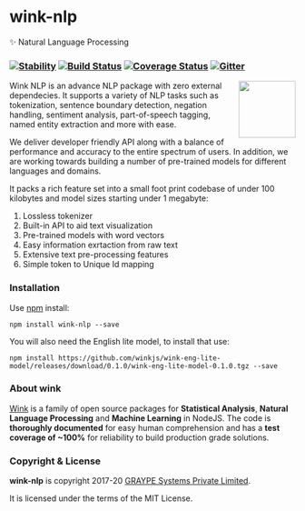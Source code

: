 # wink-nlp

✨ Natural Language Processing

### [![Stability](https://img.shields.io/badge/stability-1--experimental-orange.svg)](https://nodejs.org/api/documentation.html#documentation_stability_index) [![Build Status](https://api.travis-ci.org/winkjs/wink-nlp.svg?branch=master)](https://travis-ci.org/winkjs/wink-nlp) [![Coverage Status](https://coveralls.io/repos/github/winkjs/wink-nlp/badge.svg?branch=master)](https://coveralls.io/github/winkjs/wink-nlp?branch=master) [![Gitter](https://img.shields.io/gitter/room/nwjs/nw.js.svg)](https://gitter.im/winkjs/Lobby)

[<img align="right" src="https://decisively.github.io/wink-logos/logo-title.png" width="100px" >](http://winkjs.org/)

Wink NLP is an advance NLP package with zero external dependecies. It supports a variety of NLP tasks such as tokenization, sentence boundary detection, negation handling, sentiment analysis, part-of-speech tagging, named entity extraction and more with ease.

We deliver developer friendly API along with a balance of performance and accuracy to the entire spectrum of users. In addition, we are working towards building a number of pre-trained models for different languages and domains.

It packs a rich feature set into a small foot print codebase of under 100 kilobytes and model sizes starting under 1 megabyte:

1. Lossless tokenizer
2. Built-in API to aid text visualization
3. Pre-trained models with word vectors
4. Easy information exrtaction from raw text
5. Extensive text pre-processing features
6. Simple token to Unique Id mapping

### Installation

Use [npm](https://www.npmjs.com/package/wink-nlp) install:

    npm install wink-nlp --save

You will also need the English lite model, to install that use:

    npm install https://github.com/winkjs/wink-eng-lite-model/releases/download/0.1.0/wink-eng-lite-model-0.1.0.tgz --save

### About wink
[Wink](http://winkjs.org/) is a family of open source packages for **Statistical Analysis**, **Natural Language Processing** and **Machine Learning** in NodeJS. The code is **thoroughly documented** for easy human comprehension and has a **test coverage of ~100%** for reliability to build production grade solutions.

### Copyright & License

**wink-nlp** is copyright 2017-20 [GRAYPE Systems Private Limited](http://graype.in/).

It is licensed under the terms of the MIT License.
